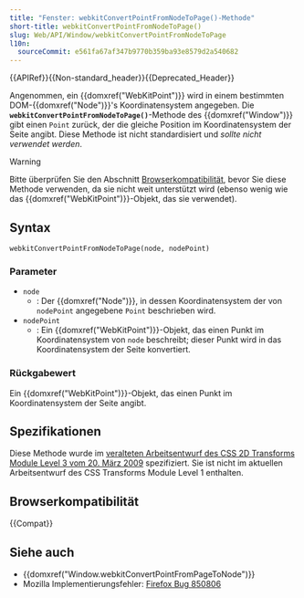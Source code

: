 ```yaml
---
title: "Fenster: webkitConvertPointFromNodeToPage()-Methode"
short-title: webkitConvertPointFromNodeToPage()
slug: Web/API/Window/webkitConvertPointFromNodeToPage
l10n:
  sourceCommit: e561fa67af347b9770b359ba93e8579d2a540682
---
```


{{APIRef}}{{Non-standard_header}}{{Deprecated_Header}}

Angenommen, ein {{domxref("WebKitPoint")}} wird in einem bestimmten DOM-{{domxref("Node")}}'s Koordinatensystem angegeben. Die **`webkitConvertPointFromNodeToPage()`**-Methode des {{domxref("Window")}} gibt einen `Point` zurück, der die gleiche Position im Koordinatensystem der Seite angibt. Diese Methode ist nicht standardisiert und _sollte nicht verwendet werden_.

> [!WARNING]
> Bitte überprüfen Sie den Abschnitt [Browserkompatibilität](#browserkompatibilität), bevor Sie diese Methode verwenden, da sie nicht weit unterstützt wird (ebenso wenig wie das {{domxref("WebKitPoint")}}-Objekt, das sie verwendet).

## Syntax

```js-nolint
webkitConvertPointFromNodeToPage(node, nodePoint)
```

### Parameter

- `node`
  - : Der {{domxref("Node")}}, in dessen Koordinatensystem der von `nodePoint` angegebene `Point` beschrieben wird.
- `nodePoint`
  - : Ein {{domxref("WebKitPoint")}}-Objekt, das einen Punkt im Koordinatensystem von `node` beschreibt; dieser Punkt wird in das Koordinatensystem der Seite konvertiert.

### Rückgabewert

Ein {{domxref("WebKitPoint")}}-Objekt, das einen Punkt im Koordinatensystem der Seite angibt.

## Spezifikationen

Diese Methode wurde im [veralteten Arbeitsentwurf des CSS 2D Transforms Module Level 3 vom 20. März 2009](https://www.w3.org/TR/2009/WD-css3-2d-transforms-20090320/) spezifiziert. Sie ist nicht im aktuellen Arbeitsentwurf des CSS Transforms Module Level 1 enthalten.

## Browserkompatibilität

{{Compat}}

## Siehe auch

- {{domxref("Window.webkitConvertPointFromPageToNode")}}
- Mozilla Implementierungsfehler: [Firefox Bug 850806](https://bugzil.la/850806)
